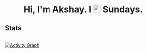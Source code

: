 <h1 align="center">Hi, I'm Akshay. I <img width="25px" height="25px" src="https://user-images.githubusercontent.com/30142553/128421216-7fdd16fb-7730-4297-ada2-62f3102d2e42.gif"> Sundays.</h1>

## Stats
<br/>
<a href="https://github.com/BhardwajAkshay/github-readme-activity-graph"><img alt="Activity Graph" src="https://activity-graph.herokuapp.com/graph?username=BhardwajAkshay&bg_color=151515&color=ffffff&line=ffffff&point=FFFFFF&hide_border=true" /></a>
<br/>

<!-- <p align="center">
<img width="25px" height="35px" src="https://user-images.githubusercontent.com/30142553/128421059-a7e10663-e2d3-4032-995d-c3cf3799bbab.gif">
</p> -->
